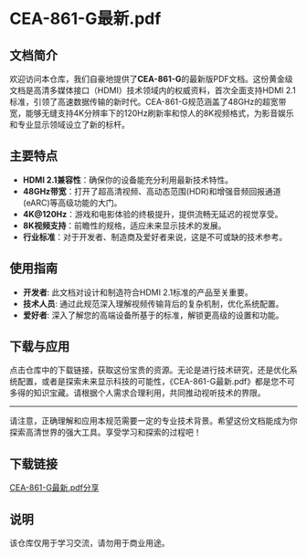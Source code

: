 # CEA-861-G最新.pdf

## 文档简介

欢迎访问本仓库，我们自豪地提供了**CEA-861-G**的最新版PDF文档。这份黄金级文档是高清多媒体接口（HDMI）技术领域内的权威资料，首次全面支持HDMI 2.1标准，引领了高速数据传输的新时代。CEA-861-G规范涵盖了48GHz的超宽带宽，能够无缝支持4K分辨率下的120Hz刷新率和惊人的8K视频格式，为影音娱乐和专业显示领域设立了新的标杆。

## 主要特点

- **HDMI 2.1兼容性**：确保你的设备能充分利用最新技术特性。
- **48GHz带宽**：打开了超高清视频、高动态范围(HDR)和增强音频回报通道(eARC)等高级功能的大门。
- **4K@120Hz**：游戏和电影体验的终极提升，提供流畅无延迟的视觉享受。
- **8K视频支持**：前瞻性的规格，适应未来显示技术的发展。
- **行业标准**：对于开发者、制造商及爱好者来说，这是不可或缺的技术参考。

## 使用指南

- **开发者**: 此文档对设计和制造符合HDMI 2.1标准的产品至关重要。
- **技术人员**: 通过此规范深入理解视频传输背后的复杂机制，优化系统配置。
- **爱好者**: 深入了解您的高端设备所基于的标准，解锁更高级的设置和功能。

## 下载与应用

点击仓库中的下载链接，获取这份宝贵的资源。无论是进行技术研究，还是优化系统配置，或者是探索未来显示科技的可能性，《CEA-861-G最新.pdf》都是您不可多得的知识宝藏。请根据个人需求合理利用，共同推动视听技术的界限。

---

请注意，正确理解和应用本规范需要一定的专业技术背景。希望这份文档能成为你探索高清世界的强大工具。享受学习和探索的过程吧！

## 下载链接
[CEA-861-G最新.pdf分享](https://pan.quark.cn/s/1638b2c57430)

## 说明

该仓库仅用于学习交流，请勿用于商业用途。
